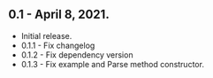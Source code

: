 ## 0.1 - April 8, 2021.
* Initial release.
* 0.1.1 - Fix changelog
* 0.1.2 - Fix dependency version
* 0.1.3 - Fix example and Parse method constructor.